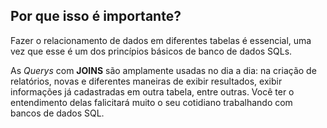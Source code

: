 ## Por que isso é importante?

Fazer o relacionamento de dados em diferentes tabelas é essencial, uma vez que esse é um dos princípios básicos de banco de dados SQLs.

As *Querys* com **JOINS** são amplamente usadas no dia a dia: na criação de relatórios, novas e diferentes maneiras de exibir resultados, exibir informações já cadastradas em outra tabela, entre outras. Você ter o entendimento delas falicitará muito o seu cotidiano trabalhando com bancos de dados SQL.

